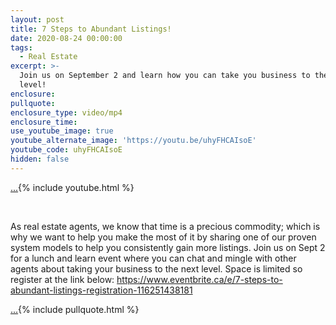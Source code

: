 ```yaml
---
layout: post
title: 7 Steps to Abundant Listings!
date: 2020-08-24 00:00:00
tags:
  - Real Estate
excerpt: >-
  Join us on September 2 and learn how you can take you business to the next
  level!
enclosure:
pullquote:
enclosure_type: video/mp4
enclosure_time:
use_youtube_image: true
youtube_alternate_image: 'https://youtu.be/uhyFHCAIsoE'
youtube_code: uhyFHCAIsoE
hidden: false
---
```


[...](https://youtu.be/uhyFHCAIsoE){% include youtube.html %}

&nbsp;

As real estate agents, we know that time is a precious commodity; which is why we want to help you make the most of it by sharing one of our proven system models to help you consistently gain more listings. Join us on Sept 2 for a lunch and learn event where you can chat and mingle with other agents about taking your business to the next level. Space is limited so register at the link below: https://www.eventbrite.ca/e/7-steps-to-abundant-listings-registration-116251438181

[...](https://youtu.be/uhyFHCAIsoE){% include pullquote.html %}